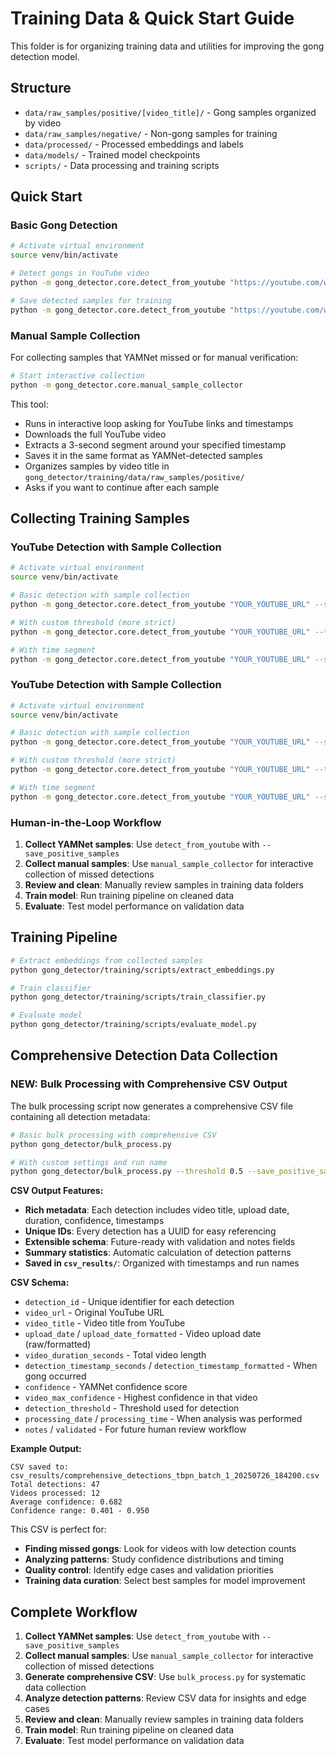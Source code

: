 # Training Data & Quick Start Guide

This folder is for organizing training data and utilities for improving the gong detection model.

## Structure

- `data/raw_samples/positive/[video_title]/` - Gong samples organized by video
- `data/raw_samples/negative/` - Non-gong samples for training
- `data/processed/` - Processed embeddings and labels
- `data/models/` - Trained model checkpoints
- `scripts/` - Data processing and training scripts

## Quick Start

### Basic Gong Detection

```bash
# Activate virtual environment
source venv/bin/activate

# Detect gongs in YouTube video
python -m gong_detector.core.detect_from_youtube "https://youtube.com/watch?v=VIDEO_ID"

# Save detected samples for training
python -m gong_detector.core.detect_from_youtube "https://youtube.com/watch?v=VIDEO_ID" --save_positive_samples
```

### Manual Sample Collection

For collecting samples that YAMNet missed or for manual verification:

```bash
# Start interactive collection
python -m gong_detector.core.manual_sample_collector
```

This tool:
- Runs in interactive loop asking for YouTube links and timestamps
- Downloads the full YouTube video
- Extracts a 3-second segment around your specified timestamp
- Saves it in the same format as YAMNet-detected samples
- Organizes samples by video title in `gong_detector/training/data/raw_samples/positive/`
- Asks if you want to continue after each sample

## Collecting Training Samples

### YouTube Detection with Sample Collection

```bash
# Activate virtual environment
source venv/bin/activate

# Basic detection with sample collection
python -m gong_detector.core.detect_from_youtube "YOUR_YOUTUBE_URL" --save_positive_samples

# With custom threshold (more strict)
python -m gong_detector.core.detect_from_youtube "YOUR_YOUTUBE_URL" --threshold 0.6 --save_positive_samples

# With time segment
python -m gong_detector.core.detect_from_youtube "YOUR_YOUTUBE_URL" --start_time 100 --duration 30 --save_positive_samples
```

### YouTube Detection with Sample Collection

```bash
# Activate virtual environment
source venv/bin/activate

# Basic detection with sample collection
python -m gong_detector.core.detect_from_youtube "YOUR_YOUTUBE_URL" --save_positive_samples

# With custom threshold (more strict)
python -m gong_detector.core.detect_from_youtube "YOUR_YOUTUBE_URL" --threshold 0.6 --save_positive_samples

# With time segment
python -m gong_detector.core.detect_from_youtube "YOUR_YOUTUBE_URL" --start_time 100 --duration 30 --save_positive_samples
```

### Human-in-the-Loop Workflow

1. **Collect YAMNet samples**: Use `detect_from_youtube` with `--save_positive_samples`
2. **Collect manual samples**: Use `manual_sample_collector` for interactive collection of missed detections
3. **Review and clean**: Manually review samples in training data folders
4. **Train model**: Run training pipeline on cleaned data
5. **Evaluate**: Test model performance on validation data

## Training Pipeline

```bash
# Extract embeddings from collected samples
python gong_detector/training/scripts/extract_embeddings.py

# Train classifier
python gong_detector/training/scripts/train_classifier.py

# Evaluate model
python gong_detector/training/scripts/evaluate_model.py
```

## Comprehensive Detection Data Collection

### NEW: Bulk Processing with Comprehensive CSV Output

The bulk processing script now generates a comprehensive CSV file containing all detection metadata:

```bash
# Basic bulk processing with comprehensive CSV
python gong_detector/bulk_process.py

# With custom settings and run name
python gong_detector/bulk_process.py --threshold 0.5 --save_positive_samples --run_name "tbpn_batch_1"
```

**CSV Output Features:**
- **Rich metadata**: Each detection includes video title, upload date, duration, confidence, timestamps
- **Unique IDs**: Every detection has a UUID for easy referencing
- **Extensible schema**: Future-ready with validation and notes fields
- **Summary statistics**: Automatic calculation of detection patterns
- **Saved in `csv_results/`**: Organized with timestamps and run names

**CSV Schema:**
- `detection_id` - Unique identifier for each detection
- `video_url` - Original YouTube URL
- `video_title` - Video title from YouTube
- `upload_date` / `upload_date_formatted` - Video upload date (raw/formatted)
- `video_duration_seconds` - Total video length
- `detection_timestamp_seconds` / `detection_timestamp_formatted` - When gong occurred
- `confidence` - YAMNet confidence score
- `video_max_confidence` - Highest confidence in that video
- `detection_threshold` - Threshold used for detection
- `processing_date` / `processing_time` - When analysis was performed
- `notes` / `validated` - For future human review workflow

**Example Output:**
```
CSV saved to: csv_results/comprehensive_detections_tbpn_batch_1_20250726_184200.csv
Total detections: 47
Videos processed: 12
Average confidence: 0.682
Confidence range: 0.401 - 0.950
```

This CSV is perfect for:
- **Finding missed gongs**: Look for videos with low detection counts
- **Analyzing patterns**: Study confidence distributions and timing
- **Quality control**: Identify edge cases and validation priorities
- **Training data curation**: Select best samples for model improvement

## Complete Workflow

1. **Collect YAMNet samples**: Use `detect_from_youtube` with `--save_positive_samples`
2. **Collect manual samples**: Use `manual_sample_collector` for interactive collection of missed detections
3. **Generate comprehensive CSV**: Use `bulk_process.py` for systematic data collection
4. **Analyze detection patterns**: Review CSV data for insights and edge cases
5. **Review and clean**: Manually review samples in training data folders
6. **Train model**: Run training pipeline on cleaned data
7. **Evaluate**: Test model performance on validation data
